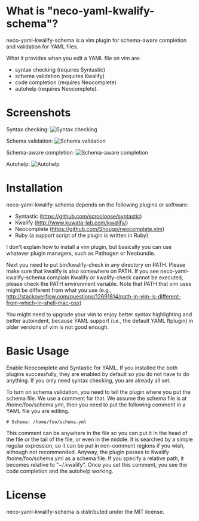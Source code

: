 # What is "neco-yaml-kwalify-schema"?

neco-yaml-kwalify-schema is a vim plugin for
schema-aware completion and validation for YAML files.

What it provides when you edit a YAML file on vim are:

- syntax checking (requires Syntastic)
- schema validation (requires Kwalify)
- code completion (requires Neocomplete)
- autohelp (requires Neocomplete).

# Screenshots
Syntax checking:
![Syntax
checking](https://www.evernote.com/shard/s75/sh/0e3515cb-0ae2-45b8-88c0-49277b7b923b/e75e8b836c7b7236/res/6a7ed704-5b81-4f0c-91c5-509c08275694/skitch.png)

Schema validation:
![Schema
validation](https://www.evernote.com/shard/s75/sh/9f1f487b-74db-48a6-8b42-15c7c9c3c680/e71cd05940848d98/res/c27122e6-8b2a-4fba-a767-1479b9c3810b/skitch.png)

Schema-aware completion:
![Schema-aware completion](https://www.evernote.com/shard/s75/sh/ea8b41bd-497e-4c5c-8f6a-08d08f91f548/f3d1114a264dd595/res/26d6fa2d-68eb-467d-80e4-21dffe9b4c08/skitch.png)

Autohelp:
![Autohelp](https://www.evernote.com/shard/s75/sh/9c3324f9-9cf1-4da0-b8ea-6f1a6e2bd5c0/993df94e146d886a/res/d4edad79-5c50-40b4-a409-c185e6481e8f/skitch.png)

# Installation

neco-yaml-kwalify-schema depends on the following plugins or software:

- Syntastic (https://github.com/scrooloose/syntastic)
- Kwalify (http://www.kuwata-lab.com/kwalify/)
- Neocomplete (https://github.com/Shougo/neocomplete.vim)
- Ruby (a support script of the plugin is written in Ruby)

I don't explain how to install a vim plugin, but basically you can use
whatever plugin managers, such as Pathogen or Neobundle.

Next you need to put bin/kwalify-check in any directory on PATH. Please make
sure that kwalify is also somewhere on PATH. If you see
neco-yaml-kwalify-schema complain Kwalify or kwalify-check cannot be executed,
please check the PATH environment variable. Note that PATH that vim uses
might be different from what you use (e.g.,
http://stackoverflow.com/questions/12691814/path-in-vim-is-different-from-which-in-shell-mac-osx)

You might need to upgrade your vim to enjoy better syntax highlighting and
better autoindent, because YAML support (i.e., the default YAML ftplugin) in
older versions of vim is not good enough.

# Basic Usage

Enable Neocomplete and Syntastic for YAML. If you installed the both plugins
successfully, they are enabled by default so you do not have to do anything.
If you only need syntax checking, you are already all set.

To turn on schema validation, you need to tell the plugin where you put the
schema file. We use a comment for that. We assume the schema file is at
/home/foo/schema.yml, then you need to put the following comment in a YAML
file you are editing.

```
# Schema: /home/foo/schema.yml
```

This comment can be anywhere in the file so you can put it in the head of
the file or the tail of the file, or even in the middle. It is searched by
a simple regular expression, so it can be put in non-comment regions if
you wish, although not recommended. Anyway, the plugin passes to Kwalify
/home/foo/schema.yml as a schema file. If you specify a relative path,
it becomes relative to "~/.kwalify". Once you set this comment, you see
the code completion and the autohelp working.

# License

neco-yaml-kwalify-schema is distributed under the MIT license.
